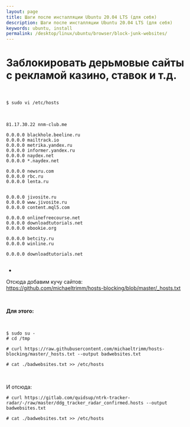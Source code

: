 ```yaml
---
layout: page
title: Шаги после инсталляции Ubuntu 20.04 LTS (для себя)
description: Шаги после инсталляции Ubuntu 20.04 LTS (для себя)
keywords: ubuntu, install
permalink: /desktop/linux/ubuntu/browser/block-junk-websites/
---
```


# Заблокировать дерьмовые сайты с рекламой казино, ставок и т.д.

<br/>

```
$ sudo vi /etc/hosts
```

<br/>

```
81.17.30.22 nnm-club.me

0.0.0.0 blackhole.beeline.ru
0.0.0.0 mailtrack.io
0.0.0.0 metrika.yandex.ru
0.0.0.0 informer.yandex.ru
0.0.0.0 naydex.net
0.0.0.0 *.naydex.net

0.0.0.0 newsru.com
0.0.0.0 rbc.ru
0.0.0.0 lenta.ru


0.0.0.0 jivosite.ru
0.0.0.0 www.jivosite.ru
0.0.0.0 content.mql5.com

0.0.0.0 onlinefreecourse.net
0.0.0.0 downloadtutorials.net
0.0.0.0 ebookie.org

0.0.0.0 betcity.ru
0.0.0.0 winline.ru

0.0.0.0 downloadtutorials.net


```

-

Отсюда добавим кучу сайтов:  
https://github.com/michaeltrimm/hosts-blocking/blob/master/_hosts.txt

<br/>

**Для этого:**

<br/>

    $ sudo su -
    # cd /tmp

    # curl https://raw.githubusercontent.com/michaeltrimm/hosts-blocking/master/_hosts.txt --output badwebsites.txt

    # cat ./badwebsites.txt >> /etc/hosts

<br/>

И отсюда:

    # curl https://gitlab.com/quidsup/ntrk-tracker-radar/-/raw/master/ddg_tracker_radar_confirmed.hosts --output badwebsites.txt

    # cat ./badwebsites.txt >> /etc/hosts
